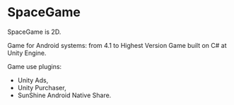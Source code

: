 # SpaceGame

SpaceGame is 2D.

Game for Android systems: from 4.1 to Highest Version
Game built on C# at Unity Engine.

Game use plugins: 
- Unity Ads,
- Unity Purchaser,
- SunShine Android Native Share.


